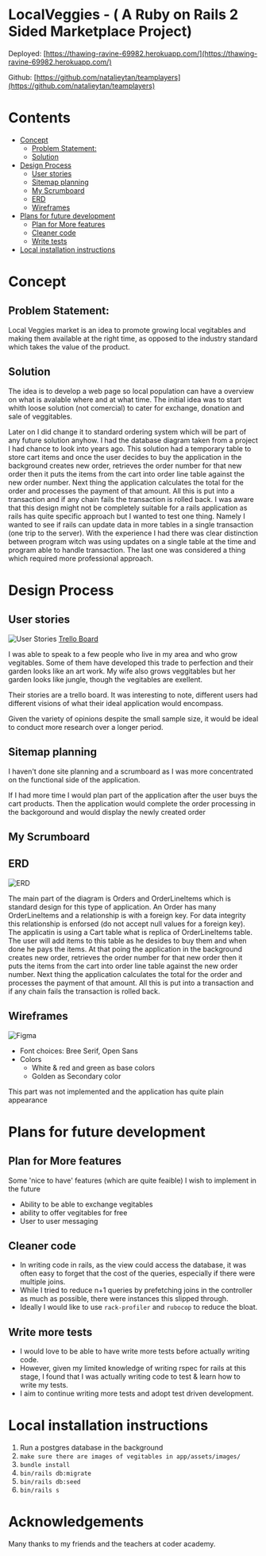 # LocalVeggies - ( A Ruby on Rails 2 Sided Marketplace Project)

Deployed: [https://thawing-ravine-69982.herokuapp.com/](https://thawing-ravine-69982.herokuapp.com/)

Github: [https://github.com/natalieytan/teamplayers](https://github.com/natalieytan/teamplayers)

# Contents

- [Concept](#concept)
  * [Problem Statement:](#problem-statement-)
  * [Solution](#solution)
- [Design Process](#design-process)
  * [User stories](#user-stories)
  * [Sitemap planning](#sitemap-planning)
  * [My Scrumboard](#my-scrumboard)
  * [ERD](#erd)
  * [Wireframes](#wireframes)
- [Plans for future development](#plans-for-future-development)
  * [Plan for More features](#plan-for-more-features)
  * [Cleaner code](#cleaner-code)
  * [Write  tests](#write-tests)
- [Local installation instructions](#local-installation-instructions)


# Concept
## Problem Statement:
Local Veggies market is an idea to promote growing local vegitables and making them available at the right time,  as opposed to the industry standard which takes the value of the product. 


## Solution
The idea is to develop a web page so local population can have a overview on what is avalable where and at what time. The initial idea was to start whith loose solution (not comercial) to cater for exchange, donation and sale of veggitables.

Later on I did change it to standard ordering system which will be part of any future solution anyhow. I had the database diagram taken from a project I had chance to look into years ago. This solution had a temporary table to store cart items and once the user decides to buy the application in the background creates new order, retrieves the order number for that new order then it puts the items from the cart into order line table against the new order number. Next thing the application calculates the total for the order and  processes the payment of that amount. All this is put into a transaction and if any chain fails the transaction is rolled back.
I was aware that this design might not be completely suitable for a rails application as rails has quite specific approach but I wanted to test one thing. Namely I wanted to see if rails can update data in more tables in a single transaction (one trip to the server). With the experience I had there was clear distinction between program witch was using updates on a single table at the time and program able to handle transaction. The last one was considered a thing which required more professional approach.



# Design Process
## User stories
![User Stories](/app/assets/images/readme/userstories.png)
[Trello Board](https://trello.com/b/WVOpDE4j/localvegies)

I was able to speak to a few people who live in my area and who grow vegitables. Some of them have developed this trade to perfection and their garden looks like an art work. My wife also grows veggitables but her garden looks like jungle, though the vegitables are exellent.

Their stories are a trello board. It was interesting to note, different users had different visions of what their ideal application would encompass.

Given the variety of opinions despite the small sample size, it would be ideal to conduct more research over a longer period.

## Sitemap planning
I haven't done site planning and a scrumboard as I was more concentrated on the functional side of the application.

If I had more time I would plan part of the application after the user buys the cart products. Then the application would complete the order processing in the backgoround and would display the newly created order

## My Scrumboard


## ERD
![ERD](/app/assets/images/readme/erd.png)

The main part of the diagram is Orders and OrderLineItems which is standard design for this type of application. An Order has many OrderLineItems and a relationship is with a foreign key. For data integrity this relationship is enforsed (do not accept null values for a foreign key). The applicatin is using a Cart table what is replica of OrderLineItems table. The user will add items to this table as he desides to buy them and when done he pays the items. At that poing the application in the background creates new order, retrieves the order number for that new order then it puts the items from the cart into order line table against the new order number. Next thing the application calculates the total for the order and  processes the payment of that amount. All this is put into a transaction and if any chain fails the transaction is rolled back.



## Wireframes
![Figma](/app/assets/images/readme/wireframes.png)
- Font choices: Bree Serif, Open Sans
- Colors
    - White & red and green as base colors
    - Golden as Secondary color
 
This part was not implemented and the application has quite plain appearance

# Plans for future development
## Plan for More features
Some 'nice to have' features (which are quite feaible) I wish to implement in the future
- Ability to be able to exchange vegitables
- ability to offer vegitables for free
- User to user messaging



## Cleaner code
- In writing code in rails, as the view could access the database, it was often easy to forget that the cost of the queries, especially if there were multiple joins.
- While I tried to reduce n+1 queries by prefetching joins in the controller as much as possible, there were instances this slipped through.
- Ideally I would like to use `rack-profiler` and `rubocop` to reduce the bloat.

## Write more tests
- I would love to be able to have write more tests before actually writing code. 
- However, given my limited knowledge of writing rspec for rails at this stage, I found that I was actually writing code to test & learn how to write my tests.
- I aim to continue writing more tests and adopt test driven development.


# Local installation instructions
1. Run a postgres database in the background
2. `make sure there are images of vegitables in app/assets/images/` 
3. `bundle install`
4. `bin/rails db:migrate`
5. `bin/rails db:seed`
6. `bin/rails s`



# Acknowledgements
Many thanks to my friends and the teachers at coder academy.

